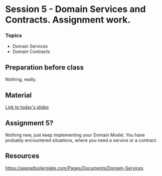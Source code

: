# Session 5 - Domain Services and Contracts. Assignment work.

### Topics
* Domain Services
* Domain Contracts

## Preparation before class

Nothing, really.

## Material
[Link to today's slides](https://viaucdk-my.sharepoint.com/:p:/g/personal/trmo_viauc_dk/Ecrjgva-lglEo1o0APCU1RIB-co7WrW7fwYdNTe-csxH6A?e=Xx1h0K)

## Assignment 5?

Nothing new, just keep implementing your Domain Model. You have probably encountered situations, where you need a service or a contract.

## Resources

https://aspnetboilerplate.com/Pages/Documents/Domain-Services

